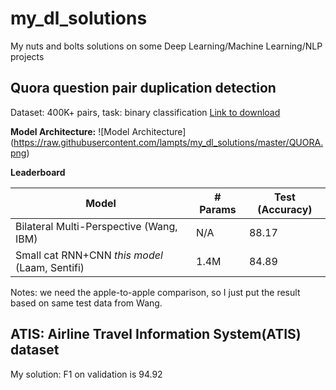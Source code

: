 # my_dl_solutions
My nuts and bolts solutions on some Deep Learning/Machine Learning/NLP projects

## Quora question pair duplication detection
Dataset: 400K+ pairs, task: binary classification [Link to download](https://drive.google.com/file/d/0B0PlTAo--BnaQWlsZl9FZ3l1c28/view?usp=sharing)

**Model Architecture:**
![Model Architecture] (https://raw.githubusercontent.com/lampts/my_dl_solutions/master/QUORA.png)


**Leaderboard**

|Model | # Params | Test (Accuracy)|
|------|----------|----------------|
| Bilateral Multi-Perspective (Wang, IBM)|N/A|88.17|
|Small cat RNN+CNN *this model* (Laam, Sentifi)|1.4M|84.89|

Notes: we need the apple-to-apple comparison, so I just put the result based on same test data from Wang.


## ATIS:  Airline Travel Information System(ATIS) dataset

My solution: F1 on validation is 94.92
